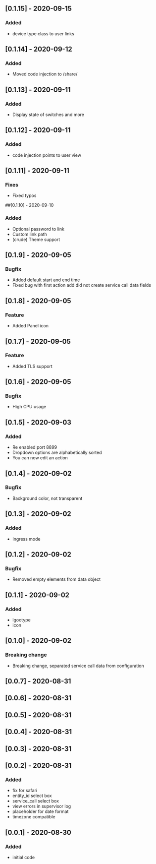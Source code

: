 ## [0.1.15] - 2020-09-15
### Added
- device type class to user links

## [0.1.14] - 2020-09-12
### Added
- Moved code injection to /share/

## [0.1.13] - 2020-09-11
### Added
- Display state of switches and more

## [0.1.12] - 2020-09-11
### Added
- code injection points to user view

## [0.1.11] - 2020-09-11
### Fixes
- Fixed typos

##[0.1.10] - 2020-09-10
### Added
- Optional password to link
- Custom link path
- (crude) Theme support

## [0.1.9] - 2020-09-05
### Bugfix
- Added default start and end time 
- Fixed bug with first action add did not create service call data fields

## [0.1.8] - 2020-09-05
### Feature
- Added Panel icon

## [0.1.7] - 2020-09-05
### Feature
- Added TLS support

## [0.1.6] - 2020-09-05
### Bugfix
- High CPU usage

## [0.1.5] - 2020-09-03
### Added
- Re enabled port 8899
- Dropdown options are alphabetically sorted
- You can now edit an action

## [0.1.4] - 2020-09-02
### Bugfix 
- Background color, not transparent

## [0.1.3] - 2020-09-02
### Added 
- Ingress mode

## [0.1.2] - 2020-09-02
### Bugfix
- Removed empty elements from data object

## [0.1.1] - 2020-09-02
### Added
- lgootype
- icon

## [0.1.0] - 2020-09-02
### Breaking change
- Breaking change, separated service call data from configuration

## [0.0.7] - 2020-08-31
## [0.0.6] - 2020-08-31
## [0.0.5] - 2020-08-31
## [0.0.4] - 2020-08-31
## [0.0.3] - 2020-08-31
## [0.0.2] - 2020-08-31
### Added
- fix for safari
- entity_id select box
- service_call select box
- view errors in supervisor log
- placeholder for date format
- timezone compatible

## [0.0.1] - 2020-08-30
### Added
- initial code
